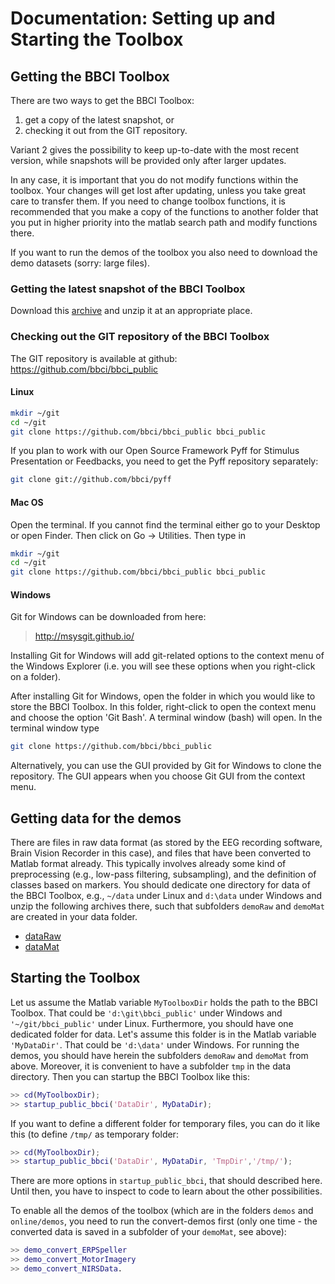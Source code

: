 # Documentation: Setting up and Starting the Toolbox


## Getting the BBCI Toolbox

There are two ways to get the BBCI Toolbox:

1. get a copy of the latest snapshot, or
2. checking it out from the GIT repository.

Variant 2 gives the possibility to keep up-to-date with the most recent version,
while snapshots will be provided only after larger updates.

In any case, it is important that you do not modify functions within the
toolbox. Your changes will get lost after updating, unless you take great care
to transfer them. If you need to change toolbox functions, it is recommended
that you make a copy of the functions to another folder that you put in higher
priority into the matlab search path and modify functions there.

If you want to run the demos of the toolbox you also need to download the demo
datasets (sorry: large files). 


### Getting the latest snapshot of the BBCI Toolbox

Download this [archive](https://github.com/bbci/bbci_public/archive/master.zip)
and unzip it at an appropriate place.


### Checking out the GIT repository of the BBCI Toolbox

The GIT repository is available at github: https://github.com/bbci/bbci_public


#### Linux

```bash
mkdir ~/git
cd ~/git
git clone https://github.com/bbci/bbci_public bbci_public
```

If you plan to work with our Open Source Framework Pyff for Stimulus
Presentation or Feedbacks, you need to get the Pyff repository separately:

```bash
git clone git://github.com/bbci/pyff
```


#### Mac OS

Open the terminal. If you cannot find the terminal either go to your Desktop or
open Finder. Then click on Go -> Utilities. Then type in

```bash
mkdir ~/git
cd ~/git
git clone https://github.com/bbci/bbci_public bbci_public
```

#### Windows

Git for Windows can be downloaded from here:

> http://msysgit.github.io/

Installing Git for Windows will add git-related options to the context menu of
the Windows Explorer (i.e. you will see these options when you right-click on a
folder).

After installing Git for Windows, open the folder in which you would like to
store the BBCI Toolbox. In this folder, right-click to open the context menu and
choose the option 'Git Bash'. A terminal window (bash) will open. In the
terminal window type

```bash
git clone https://github.com/bbci/bbci_public
```

Alternatively, you can use the GUI provided by Git for Windows to clone the
repository. The GUI appears when you choose Git GUI from the context menu.


## Getting data for the demos

There are files in raw data format (as stored by the EEG recording software,
Brain Vision Recorder in this case), and files that have been converted to
Matlab format already. This typically involves already some kind of
preprocessing (e.g., low-pass filtering, subsampling), and the definition of
classes based on markers. You should dedicate one directory for data of the BBCI
Toolbox, e.g., `~/data` under Linux and `d:\data` under Windows and unzip the
following archives there, such that subfolders `demoRaw` and `demoMat` are
created in your data folder.

* [dataRaw](http://doc.ml.tu-berlin.de/bbci/ToolboxData/demoRaw.zip)
* [dataMat](http://doc.ml.tu-berlin.de/bbci/ToolboxData/demoMat.zip)


## Starting the Toolbox

Let us assume the Matlab variable `MyToolboxDir` holds the path to the BBCI
Toolbox. That could be `'d:\git\bbci_public'` under Windows and
`'~/git/bbci_public'` under Linux. Furthermore, you should have one dedicated
folder for data. Let's assume this folder is in the Matlab variable
`'MyDataDir'`. That could be `'d:\data'` under Windows. For running the demos,
you should have herein the subfolders `demoRaw` and `demoMat` from above.
Moreover, it is convenient to have a subfolder `tmp` in the data directory. Then
you can startup the BBCI Toolbox like this:

```matlab
>> cd(MyToolboxDir);
>> startup_public_bbci('DataDir', MyDataDir);
```

If you want to define a different folder for temporary files, you can do it like
this (to define `/tmp/` as temporary folder:

```matlab
>> cd(MyToolboxDir);
>> startup_public_bbci('DataDir', MyDataDir, 'TmpDir','/tmp/');
```

There are more options in `startup_public_bbci`, that should described here.
Until then, you have to inspect to code to learn about the other possibilities.

To enable all the demos of the toolbox (which are in the folders `demos` and
`online/demos`, you need to run the convert-demos first (only one time - the
converted data is saved in a subfolder of your `demoMat`, see above):

```matlab
>> demo_convert_ERPSpeller
>> demo_convert_MotorImagery
>> demo_convert_NIRSData.
```
